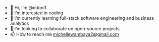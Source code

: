 - 👋 Hi, I’m @mtoni1
- 👀 I’m interested in coding
- 🌱 I’m currently learning full-stack software engineering and business analytics
- 💞️ I’m looking to collaborate on open-source projects
- 📫 How to reach me michellewambaya2@gmail.com

<!---
mtoni1/mtoni1 is a ✨ special ✨ repository because its `README.md` (this file) appears on your GitHub profile.
You can click the Preview link to take a look at your changes.
--->
